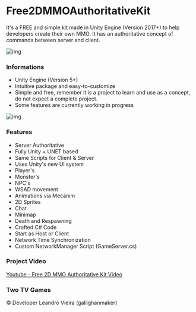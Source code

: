 # Free2DMMOAuthoritativeKit
It's a FREE and simple kit made in Unity Engine (Version 2017+) to help developers create their own MMO. It has an authoritative concept of commands between server and client.

![img](https://i.imgur.com/m4M3bHi.png)

### Informations ###

* Unity Engine (Version 5+)
* Intuitive package and easy-to-customize
* Simple and free, remember it is a project to learn and use as a concept, do not expect a complete project.
* Some features are currently working in progress

![img](https://image.prntscr.com/image/0cJNX_7BTkihpq767E6tvg.png)

### Features ###

* Server Authoritative
* Fully Unity + UNET based
* Same Scripts for Client & Server
* Uses Unity's new UI system
* Player's
* Monster's
* NPC's
* WSAD movement
* Animations via Mecanim
* 2D Sprites
* Chat
* Minimap
* Death and Respawning
* Crafted C# Code
* Start as Host or Client
* Network Time Synchronization
* Custom NetworkManager Script (GameServer.cs)

### Project Video ###

[Youtube - Free 2D MMO Authoritative Kit Video](https://youtu.be/I6dmRG4z-tk)

### Two TV Games ###

:copyright: Developer Leandro Vieira (gallighanmaker)
